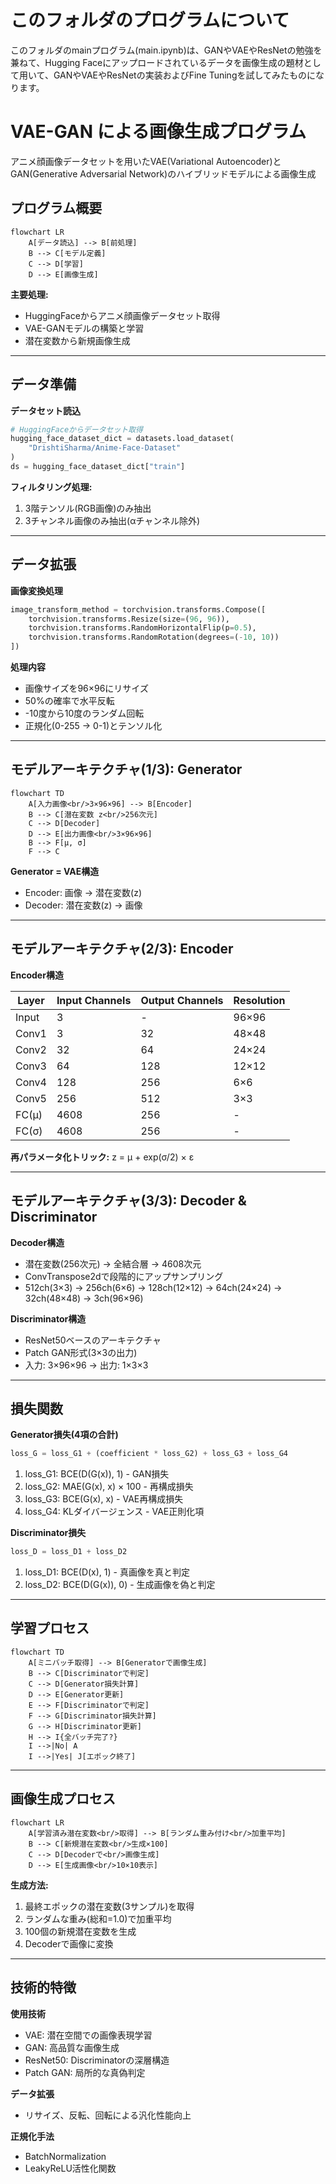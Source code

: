 # このフォルダのプログラムについて

このフォルダのmainプログラム(main.ipynb)は、GANやVAEやResNetの勉強を兼ねて、Hugging Faceにアップロードされているデータを画像生成の題材として用いて、GANやVAEやResNetの実装およびFine Tuningを試してみたものになります。<br>


# VAE-GAN による画像生成プログラム

アニメ顔画像データセットを用いたVAE(Variational Autoencoder)とGAN(Generative Adversarial Network)のハイブリッドモデルによる画像生成

## プログラム概要

```mermaid
flowchart LR
    A[データ読込] --> B[前処理]
    B --> C[モデル定義]
    C --> D[学習]
    D --> E[画像生成]
```

**主要処理:**
- HuggingFaceからアニメ顔画像データセット取得
- VAE-GANモデルの構築と学習
- 潜在変数から新規画像生成

---

## データ準備

**データセット読込**

```python
# HuggingFaceからデータセット取得
hugging_face_dataset_dict = datasets.load_dataset(
    "DrishtiSharma/Anime-Face-Dataset"
)
ds = hugging_face_dataset_dict["train"]
```

**フィルタリング処理:**
1. 3階テンソル(RGB画像)のみ抽出
2. 3チャンネル画像のみ抽出(αチャンネル除外)

---

## データ拡張

**画像変換処理**

```python
image_transform_method = torchvision.transforms.Compose([
    torchvision.transforms.Resize(size=(96, 96)),
    torchvision.transforms.RandomHorizontalFlip(p=0.5),
    torchvision.transforms.RandomRotation(degrees=(-10, 10))
])
```

**処理内容**
- 画像サイズを96×96にリサイズ
- 50%の確率で水平反転
- -10度から10度のランダム回転
- 正規化(0-255 → 0-1)とテンソル化

---

## モデルアーキテクチャ(1/3): Generator

```mermaid
flowchart TD
    A[入力画像<br/>3×96×96] --> B[Encoder]
    B --> C[潜在変数 z<br/>256次元]
    C --> D[Decoder]
    D --> E[出力画像<br/>3×96×96]
    B --> F[μ, σ]
    F --> C
```

**Generator = VAE構造**
- Encoder: 画像 → 潜在変数(z)
- Decoder: 潜在変数(z) → 画像

---

## モデルアーキテクチャ(2/3): Encoder

**Encoder構造**

| Layer | Input Channels | Output Channels | Resolution |
|-------|----------------|-----------------|------------|
| Input | 3 | - | 96×96 |
| Conv1 | 3 | 32 | 48×48 |
| Conv2 | 32 | 64 | 24×24 |
| Conv3 | 64 | 128 | 12×12 |
| Conv4 | 128 | 256 | 6×6 |
| Conv5 | 256 | 512 | 3×3 |
| FC(μ) | 4608 | 256 | - |
| FC(σ) | 4608 | 256 | - |

**再パラメータ化トリック:** z = μ + exp(σ/2) × ε

---

## モデルアーキテクチャ(3/3): Decoder & Discriminator

**Decoder構造**
- 潜在変数(256次元) → 全結合層 → 4608次元
- ConvTranspose2dで段階的にアップサンプリング
- 512ch(3×3) → 256ch(6×6) → 128ch(12×12) → 64ch(24×24) → 32ch(48×48) → 3ch(96×96)

**Discriminator構造**
- ResNet50ベースのアーキテクチャ
- Patch GAN形式(3×3の出力)
- 入力: 3×96×96 → 出力: 1×3×3

---

## 損失関数

**Generator損失(4項の合計)**

```python
loss_G = loss_G1 + (coefficient * loss_G2) + loss_G3 + loss_G4
```

1. loss_G1: BCE(D(G(x)), 1) - GAN損失
2. loss_G2: MAE(G(x), x) × 100 - 再構成損失
3. loss_G3: BCE(G(x), x) - VAE再構成損失
4. loss_G4: KLダイバージェンス - VAE正則化項

**Discriminator損失**

```python
loss_D = loss_D1 + loss_D2
```

1. loss_D1: BCE(D(x), 1) - 真画像を真と判定
2. loss_D2: BCE(D(G(x)), 0) - 生成画像を偽と判定

---

## 学習プロセス

```mermaid
flowchart TD
    A[ミニバッチ取得] --> B[Generatorで画像生成]
    B --> C[Discriminatorで判定]
    C --> D[Generator損失計算]
    D --> E[Generator更新]
    E --> F[Discriminatorで判定]
    F --> G[Discriminator損失計算]
    G --> H[Discriminator更新]
    H --> I{全バッチ完了?}
    I -->|No| A
    I -->|Yes| J[エポック終了]
```

---

## 画像生成プロセス

```mermaid
flowchart LR
    A[学習済み潜在変数<br/>取得] --> B[ランダム重み付け<br/>加重平均]
    B --> C[新規潜在変数<br/>生成×100]
    C --> D[Decoderで<br/>画像生成]
    D --> E[生成画像<br/>10×10表示]
```

**生成方法:**
1. 最終エポックの潜在変数(3サンプル)を取得
2. ランダムな重み(総和=1.0)で加重平均
3. 100個の新規潜在変数を生成
4. Decoderで画像に変換

---

## 技術的特徴

**使用技術**

- VAE: 潜在空間での画像表現学習
- GAN: 高品質な画像生成
- ResNet50: Discriminatorの深層構造
- Patch GAN: 局所的な真偽判定

**データ拡張**

- リサイズ、反転、回転による汎化性能向上

**正規化手法**

- BatchNormalization
- LeakyReLU活性化関数
